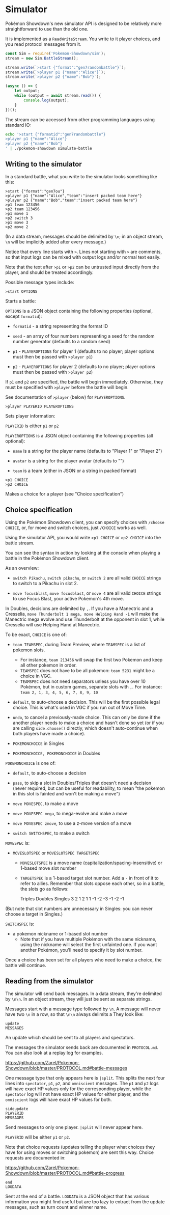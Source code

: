 Simulator
=========

Pokémon Showdown's new simulator API is designed to be relatively more straightforward to use than the old one.

It is implemented as a `ReadWriteStream`. You write to it player choices, and you read protocol messages from it.

```js
const Sim = require('Pokemon-Showdown/sim');
stream = new Sim.BattleStream();

stream.write(`>start {"format":"gen7randombattle"}`);
stream.write(`>player p1 {"name":"Alice"}`);
stream.write(`>player p2 {"name":"Bob"}`);

(async () => {
    let output;
    while (output = await stream.read()) {
        console.log(output);
    }
})();
```

The stream can be accessed from other programming languages using standard IO:

```bash
echo '>start {"formatid":"gen7randombattle"}
>player p1 {"name":"Alice"}
>player p2 {"name":"Bob"}
' | ./pokemon-showdown simulate-battle
```


Writing to the simulator
------------------------

In a standard battle, what you write to the simulator looks something like this:

```
>start {"format":"gen7ou"}
>player p1 {"name":"Alice","team":"insert packed team here"}
>player p2 {"name":"Bob","team":"insert packed team here"}
>p1 team 123456
>p2 team 123456
>p1 move 1
>p2 switch 3
>p1 move 3
>p2 move 2
```

(In a data stream, messages should be delimited by `\n`; in an object stream, `\n` will be implicitly added after every message.)

Notice that every line starts with `>`. Lines not starting with `>` are comments, so that input logs can be mixed with output logs and/or normal text easily.

Note that the text after `>p1` or `>p2` can be untrusted input directly from the player, and should be treated accordingly.

Possible message types include:

```
>start OPTIONS
```

Starts a battle:

`OPTIONS` is a JSON object containing the following properties (optional, except `formatid`):

- `formatid` - a string representing the format ID

- `seed` - an array of four numbers representing a seed for the random number generator (defaults to a random seed)

- `p1` - `PLAYEROPTIONS` for player 1 (defaults to no player; player options must then be passed with `>player p1`)

- `p2` - `PLAYEROPTIONS` for player 2 (defaults to no player; player options must then be passed with `>player p2`)

If `p1` and `p2` are specified, the battle will begin immediately. Otherwise, they must be specified with `>player` before the battle will begin.

See documentation of `>player` (below) for `PLAYEROPTIONS`.

```
>player PLAYERID PLAYEROPTIONS
```

Sets player information:

`PLAYERID` is either `p1` or `p2`

`PLAYEROPTIONS` is a JSON object containing the following properties (all optional):

- `name` is a string for the player name (defaults to "Player 1" or "Player 2")

- `avatar` is a string for the player avatar (defaults to "")

- `team` is a team (either in JSON or a string in packed format)

```
>p1 CHOICE
>p2 CHOICE
```

Makes a choice for a player (see "Choice specification")


Choice specification
--------------------

Using the Pokémon Showdown client, you can specify choices with `/choose CHOICE`, or, for move and switch choices, just `/CHOICE` works as well.

Using the simulator API, you would write `>p1 CHOICE` or `>p2 CHOICE` into the battle stream.

You can see the syntax in action by looking at the console when playing a battle in the Pokémon Showdown client.

As an overview:

- `switch Pikachu`, `switch pikachu`, or `switch 2` are all valid `CHOICE` strings to switch to a Pikachu in slot 2.

- `move focusblast`, `move focusblast`, or `move 4` are all valid `CHOICE` strings to use Focus Blast, your active Pokemon's 4th move.

In Doubles, decisions are delimited by `,`. If you have a Manectric and a Cresselia, `move Thunderbolt 1 mega, move Helping Hand -1` will make the Manectric mega evolve and use Thunderbolt at the opponent in slot 1, while Cresselia will use Helping Hand at Manectric.

To be exact, `CHOICE` is one of:

- `team TEAMSPEC`, during Team Preview, where `TEAMSPEC` is a list of pokemon slots.
  - For instance, `team 213456` will swap the first two Pokemon and keep all other pokemon in order.
  - `TEAMSPEC` does not have to be all pokemon: `team 5231` might be a choice in VGC.
  - `TEAMSPEC` does not need separators unless you have over 10 Pokémon, but in custom games, separate slots with `,`. For instance: `team 2, 1, 3, 4, 5, 6, 7, 8, 9, 10`

- `default`, to auto-choose a decision. This will be the first possible legal choice. This is what's used in VGC if you run out of Move Time.

- `undo`, to cancel a previously-made choice. This can only be done if the another player needs to make a choice and hasn't done so yet (or if you are calling `side.choose()` directly, which doesn't auto-continue when both players have made a choice).

- `POKEMONCHOICE` in Singles

- `POKEMONCHOICE, POKEMONCHOICE` in Doubles

`POKEMONCHOICE` is one of:

- `default`, to auto-choose a decision

- `pass`, to skip a slot in Doubles/Triples that doesn't need a decision (never required, but can be useful for readability, to mean "the pokemon in this slot is fainted and won't be making a move")

- `move MOVESPEC`, to make a move

- `move MOVESPEC mega`, to mega-evolve and make a move

- `move MOVESPEC zmove`, to use a z-move version of a move

- `switch SWITCHSPEC`, to make a switch

`MOVESPEC` is:

- `MOVESLOTSPEC` or `MOVESLOTSPEC TARGETSPEC`
  - `MOVESLOTSPEC` is a move name (capitalization/spacing-insensitive) or 1-based move slot number
  - `TARGETSPEC` is a 1-based target slot number. Add a `-` in front of it to refer to allies. Remember that slots oppose each other, so in a battle, the slots go as follows:

     Triples    Doubles    Singles
     3  2  1     2  1         1
    -1 -2 -3    -1 -2        -1

(But note that slot numbers are unnecessary in Singles: you can never choose a target in Singles.)

`SWITCHSPEC` is:

- a pokemon nickname or 1-based slot number
  - Note that if you have multiple Pokémon with the same nickname, using the nickname will select the first unfainted one. If you want another Pokémon, you'll need to specify it by slot number.

Once a choice has been set for all players who need to make a choice, the battle will continue.


Reading from the simulator
--------------------------

The simulator will send back messages. In a data stream, they're delimited by `\n\n`. In an object stream, they will just be sent as separate strings.

Messages start with a message type followed by `\n`. A message will never have two `\n` in a row, so that `\n\n` always delimits a  They look like:

    update
    MESSAGES

An update which should be sent to all players and spectators.

The messages the simulator sends back are documented in `PROTOCOL.md`. You can also look at a replay log for examples.

https://github.com/Zarel/Pokemon-Showdown/blob/master/PROTOCOL.md#battle-messages

One message type that only appears here is `|split`. This splits the next four lines into `spectator`, `p1`, `p2`, and `omniscient` messages. The `p1` and `p2` logs will have exact HP values only for the corresponding player, while the `spectator` log will not have exact HP values for either player, and the `omniscient` logs will have exact HP values for both.

    sideupdate
    PLAYERID
    MESSAGES

Send messages to only one player. `|split` will never appear here.

`PLAYERID` will be either `p1` or `p2`.

Note that choice requests (updates telling the player what choices they have for using moves or switching pokemon) are sent this way. Choice requests are documented in:

https://github.com/Zarel/Pokemon-Showdown/blob/master/PROTOCOL.md#battle-progress

    end
    LOGDATA

Sent at the end of a battle. `LOGDATA` is a JSON object that has various information you might find useful but are too lazy to extract from the update messages, such as turn count and winner name.

